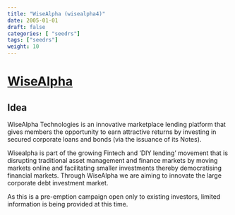 ```yaml
---
title: "WiseAlpha (wisealpha4)"
date: 2005-01-01
draft: false
categories: [ "seedrs"]
tags: ["seedrs"]
weight: 10
---
```


# [WiseAlpha](https://www.seedrs.com/wisealpha4)

## Idea

WiseAlpha Technologies is an innovative marketplace lending platform that gives members the opportunity to earn attractive returns by investing in secured corporate loans and bonds (via the issuance of its Notes).

Wisealpha is part of the growing Fintech and ‘DIY lending’ movement that is disrupting traditional asset management and finance markets by moving markets online and facilitating smaller investments thereby democratising financial markets. Through WiseAlpha we are aiming to innovate the large corporate debt investment market.

As this is a pre-emption campaign open only to existing investors, limited information is being provided at this time.

